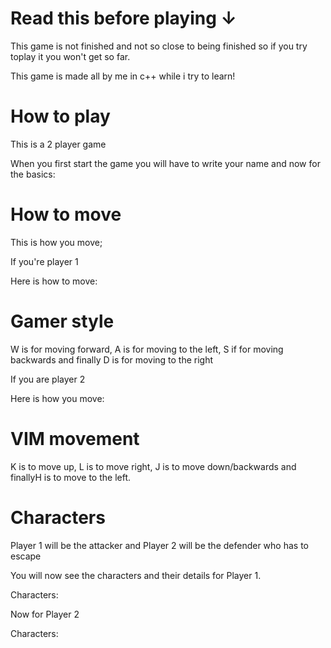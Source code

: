 # Read this before playing ↓

This game is not finished and not so close to being finished so if you try toplay it you won't get so far.

This game is made all by me in c++ while i try to learn!

# How to play

This is a 2 player game 

When you first start the game you will have to write your name and now for the basics:

# How to move

This is how you move;

If you're player 1 

Here is how to move:

# Gamer style

W is for moving forward, A is for moving to the left, S if for moving backwards and finally D is for moving to the right

If you are player 2

Here is how you move:

# VIM movement

K is to move up, L is to move right, J is to move down/backwards and finallyH is to move to the left.
# Characters

Player 1 will be the attacker and Player 2 will be the defender who has to escape

You will now see the characters and their details for Player 1.

Characters:

Now for Player 2

Characters:
